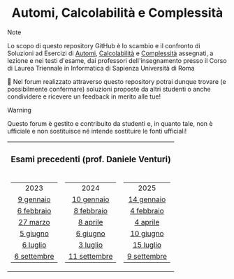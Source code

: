 <div align="center">

# Automi, Calcolabilità e Complessità

</div>

> [!Note]
>  Lo scopo di questo repository GitHub è lo scambio e il confronto di Soluzioni ad Esercizi di [Automi](../../discussions?discussions_q=category%3Aautomi), [Calcolabilità](../../discussions?discussions_q=category%3Acalcolabilità) e [Complessità](../../discussions?discussions_q=category%3Acomplessità) assegnati, a lezione e nei testi d'esame, dai professori dell'insegnamento presso il Corso di Laurea Triennale in Informatica di Sapienza Università di Roma
>
>💬 Nel forum realizzato attraverso questo repository potrai dunque trovare (e possibilmente confermare) soluzioni proposte da altri studenti o anche condividere e ricevere un feedback in merito alle tue!

> [!Warning]
> Questo forum è gestito e contribuito da studenti e, in quanto tale, non è ufficiale e non sostituisce né intende sostituire le fonti ufficiali!

<div align="center">

<table align="center">
    <tr>
        <td colspan="3" align="center">
            <h3> Esami precedenti (prof. Daniele Venturi) </h3>
        </td>
    </tr>
    <tr>
        <td align="center">
            <table>
                <tr>
                    <td align="center">2023</td>
                </tr>
                <tr>
                    <td align="center"><a href="../../discussions?discussions_q=label%3A&quot;9+gennaio+2023&quot;"> 9 gennaio </a></td>
                </tr>
                <tr>
                    <td align="center"><a href="../../discussions?discussions_q=label%3A&quot;6+febbraio+2023&quot;"> 6 febbraio </a></td>
                </tr>
                <tr>
                    <td align="center"><a href="../../discussions?discussions_q=label%3A&quot;27+marzo+2023&quot;"> 27 marzo </a></td>
                </tr>
                <tr>
                    <td align="center"><a href="../../discussions?discussions_q=label%3A&quot;5+giugno+2023&quot;"> 5 giugno </a></td>
                </tr>
		<tr>
		     <td align="center"><a href="../../discussions?discussions_q=label%3A&quot;6+luglio+2023&quot;"> 6 luglio </a></td>
		</tr>
                <tr>
		     <td align="center"><a href="../../discussions?discussions_q=label%3A&quot;6+settembre+2023&quot;"> 6 settembre </a></td>
		</tr>
            </table>
        </td>
        <td align="center">
            <table>
                <tr>
                    <td align="center">2024</td>
                </tr>
                <tr>
                    <td align="center"><a href="../../discussions?discussions_q=label%3A&quot;10+gennaio+2024&quot;"> 10 gennaio </a></td>
                </tr>
                <tr>
                    <td align="center"><a href="../../discussions?discussions_q=label%3A&quot;8+febbraio+2024&quot;"> 8 febbraio </a></td>
                </tr>
                <tr>
                    <td align="center"><a href="../../discussions?discussions_q=label%3A&quot;8+aprile+2024&quot;"> 8 aprile </a></td>
                </tr>
                <tr>
                    <td align="center"><a href="../../discussions?discussions_q=label%3A&quot;6+giugno+2024&quot;"> 6 giugno </a></td>
                </tr>
                <tr>
                    <td align="center"><a href="../../discussions?discussions_q=label%3A&quot;3+luglio+2024&quot;"> 3 luglio </a></td>
                </tr>
                <tr>
		    		<td align="center"><a href="../../discussions?discussions_q=label%3A&quot;11+settembre+2024&quot;"> 11 settembre </a></td>
        		</tr>
            </table>
        </td>
        <td align="center">
            <table>
                <tr>
                    <td align="center">2025</td>
                </tr>
                <tr>
                    <td align="center"><a href="../../discussions?discussions_q=label%3A&quot;14+gennaio+2025&quot;"> 14 gennaio </a></td>
                </tr>
                <tr>
                    <td align="center"><a href="../../discussions?discussions_q=label%3A&quot;4+febbraio+2025&quot;"> 4 febbraio </a></td>
                </tr>
                <tr>
                    <td align="center"><a href="../../discussions?discussions_q=label%3A&quot;4+aprile+2025&quot;"> 4 aprile </a></td>
                </tr>
                <tr>
                    <td align="center"><a href="../../discussions?discussions_q=label%3A&quot;10+giugno+2025&quot;"> 10 giugno </a></td>
                </tr>
                <tr>
                    <td align="center"><a href="../../discussions?discussions_q=label%3A&quot;15+luglio+2025&quot;"> 15 luglio </a></td>
                </tr>
                <tr>
		    		<td align="center"><a href="../../discussions?discussions_q=label%3A&quot;9+settembre+2025&quot;"> 9 settembre </a></td>
        		</tr>
            </table>
        </td>
    </tr>
</table>

</div>
